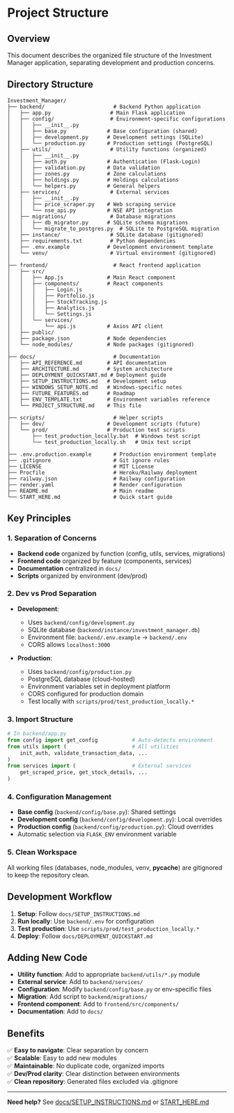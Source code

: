 # Project Structure

## Overview

This document describes the organized file structure of the Investment Manager application, separating development and production concerns.

## Directory Structure

```
Investment_Manager/
├── backend/                      # Backend Python application
│   ├── app.py                   # Main Flask application
│   ├── config/                  # Environment-specific configurations
│   │   ├── __init__.py
│   │   ├── base.py             # Base configuration (shared)
│   │   ├── development.py      # Development settings (SQLite)
│   │   └── production.py       # Production settings (PostgreSQL)
│   ├── utils/                   # Utility functions (organized)
│   │   ├── __init__.py
│   │   ├── auth.py             # Authentication (Flask-Login)
│   │   ├── validation.py       # Data validation
│   │   ├── zones.py            # Zone calculations
│   │   ├── holdings.py         # Holdings calculations
│   │   └── helpers.py          # General helpers
│   ├── services/                # External services
│   │   ├── __init__.py
│   │   ├── price_scraper.py    # Web scraping service
│   │   └── nse_api.py          # NSE API integration
│   ├── migrations/              # Database migrations
│   │   ├── db_migrator.py      # SQLite schema migrations
│   │   └── migrate_to_postgres.py  # SQLite to PostgreSQL migration
│   ├── instance/                # SQLite database (gitignored)
│   ├── requirements.txt         # Python dependencies
│   ├── .env.example            # Development environment template
│   └── venv/                    # Virtual environment (gitignored)
│
├── frontend/                     # React frontend application
│   ├── src/
│   │   ├── App.js              # Main React component
│   │   ├── components/         # React components
│   │   │   ├── Login.js
│   │   │   ├── Portfolio.js
│   │   │   ├── StockTracking.js
│   │   │   ├── Analytics.js
│   │   │   └── Settings.js
│   │   └── services/
│   │       └── api.js          # Axios API client
│   ├── public/
│   ├── package.json            # Node dependencies
│   └── node_modules/           # Node packages (gitignored)
│
├── docs/                         # Documentation
│   ├── API_REFERENCE.md        # API documentation
│   ├── ARCHITECTURE.md         # System architecture
│   ├── DEPLOYMENT_QUICKSTART.md # Deployment guide
│   ├── SETUP_INSTRUCTIONS.md   # Development setup
│   ├── WINDOWS_SETUP_NOTE.md   # Windows-specific notes
│   ├── FUTURE_FEATURES.md      # Roadmap
│   ├── ENV_TEMPLATE.txt        # Environment variables reference
│   └── PROJECT_STRUCTURE.md    # This file
│
├── scripts/                      # Helper scripts
│   ├── dev/                    # Development scripts (future)
│   └── prod/                   # Production test scripts
│       ├── test_production_locally.bat  # Windows test script
│       └── test_production_locally.sh   # Unix test script
│
├── .env.production.example       # Production environment template
├── .gitignore                    # Git ignore rules
├── LICENSE                       # MIT License
├── Procfile                      # Heroku/Railway deployment
├── railway.json                  # Railway configuration
├── render.yaml                   # Render configuration
├── README.md                     # Main readme
└── START_HERE.md                 # Quick start guide
```

## Key Principles

### 1. **Separation of Concerns**
- **Backend code** organized by function (config, utils, services, migrations)
- **Frontend code** organized by feature (components, services)
- **Documentation** centralized in `docs/`
- **Scripts** organized by environment (dev/prod)

### 2. **Dev vs Prod Separation**
- **Development**: 
  - Uses `backend/config/development.py`
  - SQLite database (`backend/instance/investment_manager.db`)
  - Environment file: `backend/.env.example` → `backend/.env`
  - CORS allows `localhost:3000`
  
- **Production**:
  - Uses `backend/config/production.py`
  - PostgreSQL database (cloud-hosted)
  - Environment variables set in deployment platform
  - CORS configured for production domain
  - Test locally with `scripts/prod/test_production_locally.*`

### 3. **Import Structure**
```python
# In backend/app.py
from config import get_config           # Auto-detects environment
from utils import (                     # All utilities
    init_auth, validate_transaction_data, ...
)
from services import (                  # External services
    get_scraped_price, get_stock_details, ...
)
```

### 4. **Configuration Management**
- **Base config** (`backend/config/base.py`): Shared settings
- **Development config** (`backend/config/development.py`): Local overrides
- **Production config** (`backend/config/production.py`): Cloud overrides
- Automatic selection via `FLASK_ENV` environment variable

### 5. **Clean Workspace**
All working files (databases, node_modules, venv, __pycache__) are gitignored to keep the repository clean.

## Development Workflow

1. **Setup**: Follow `docs/SETUP_INSTRUCTIONS.md`
2. **Run locally**: Use `backend/.env` for configuration
3. **Test production**: Use `scripts/prod/test_production_locally.*`
4. **Deploy**: Follow `docs/DEPLOYMENT_QUICKSTART.md`

## Adding New Code

- **Utility function**: Add to appropriate `backend/utils/*.py` module
- **External service**: Add to `backend/services/`
- **Configuration**: Modify `backend/config/base.py` or env-specific files
- **Migration**: Add script to `backend/migrations/`
- **Frontend component**: Add to `frontend/src/components/`
- **Documentation**: Add to `docs/`

## Benefits

✅ **Easy to navigate**: Clear separation by concern  
✅ **Scalable**: Easy to add new modules  
✅ **Maintainable**: No duplicate code, organized imports  
✅ **Dev/Prod clarity**: Clear distinction between environments  
✅ **Clean repository**: Generated files excluded via .gitignore  

---

**Need help?** See [docs/SETUP_INSTRUCTIONS.md](SETUP_INSTRUCTIONS.md) or [START_HERE.md](../START_HERE.md)

